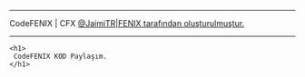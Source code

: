 <hr/>
<p>CodeFENIX | CFX <a href="http://codefenix.dx.am/">@JaimiTR|FENIX tarafından oluşturulmuştur.</a></p>
<hr/>
<div class="t">
  
    <h1>
     CodeFENIX KOD Paylaşım. 
    </h1>
</div>